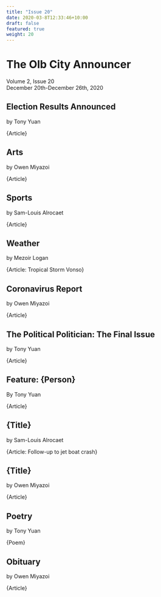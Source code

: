 ```yaml
---
title: "Issue 20"
date: 2020-03-8T12:33:46+10:00
draft: false
featured: true
weight: 20
---
```


# The Olb City Announcer
Volume 2, Issue 20    
December 20th-December 26th, 2020

## Election Results Announced
by Tony Yuan

{Article}

## Arts
by Owen Miyazoi

{Article}

## Sports
by Sam-Louis Alrocaet

{Article}

## Weather
by Mezoir Logan 

{Article: Tropical Storm Vonso}

## Coronavirus Report
by Owen Miyazoi

{Article}

## The Political Politician: The Final Issue
by Tony Yuan

{Article}

## Feature: {Person}
By Tony Yuan

{Article}

## {Title}
by Sam-Louis Alrocaet

{Article: Follow-up to jet boat crash}

## {Title}
by Owen Miyazoi

{Article}

## Poetry 
by Tony Yuan

{Poem}

## Obituary
by Owen Miyazoi

{Article}
